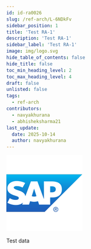 ```yaml
---
id: id-ra0026
slug: /ref-arch/L-6NDkFv
sidebar_position: 1
title: 'Test RA-1'
description: 'Test RA-1'
sidebar_label: 'Test RA-1'
image: img/logo.svg
hide_table_of_contents: false
hide_title: false
toc_min_heading_level: 2
toc_max_heading_level: 4
draft: false
unlisted: false
tags:
  - ref-arch
contributors:
  - navyakhurana
  - abhisheksharma21
last_update:
  date: 2025-10-14
  author: navyakhurana
---
```


![3167798.png](images/image-PGxZCvlBxT.png)

Test data

